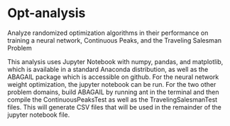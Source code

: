 # Opt-analysis
Analyze randomized optimization algorithms in their performance on training a neural network, Continuous Peaks, and the Traveling Salesman Problem

This analysis uses Jupyter Notebook with numpy, pandas, and matplotlib, which is available in a standard Anaconda distribution,  as well as the ABAGAIL package which is accessible on github. For the neural network weight optimization, the jupyter notebook can be run. For the two other problem domains, build ABAGAIL by running ant in the terminal and then compile the ContinuousPeaksTest as well as the TravelingSalesmanTest files. This will generate CSV files that will be used in the remainder of the jupyter notebook file.   
